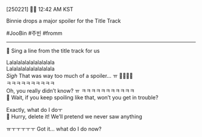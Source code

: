 [250221] 🐣💭 12:42 AM KST

Binnie drops a major spoiler for the Title Track

#JooBin #주빈 #fromm
___
🫧 Sing a line from the title track for us

Lalalalalalalalalalala  
Lalalalalalalalalalala  
*Sigh*
That was way too much of a spoiler… ㅠ
🥹🥹🥹🥹  
ㅋㅋㅋㅋㅋㅋㅋㅋㅋㅋ  
Oh, you really didn’t know? ㅠ
ㅋㅋㅋㅋㅋㅋㅋㅋㅋㅋㅋ  
🫧 Wait, if you keep spoiling like that, won’t you get in trouble?

Exactly, what do I doㅜ  
🫧 Hurry, delete it! We’ll pretend we never saw anything

ㅠㅜㅜㅜㅜㅜ Got it… what do I do now?